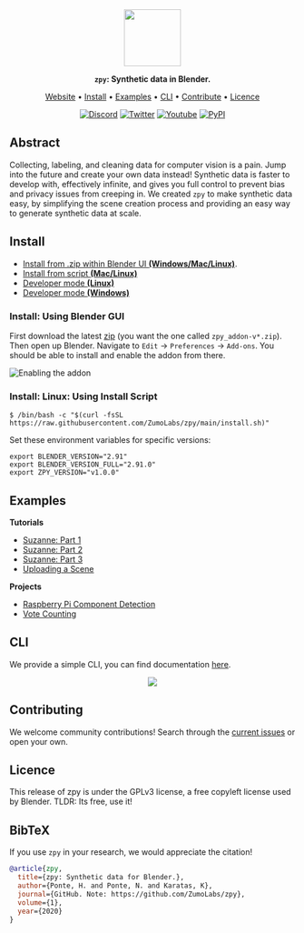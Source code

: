 <div align="center">

<img src="doc/zl_tile_logo.png" width="100px">

**`zpy`: Synthetic data in Blender.**

<p align="center">
  <a href="https://zumolabs.ai/">Website</a> •
  <a href="#Install">Install</a> •
  <a href="#Examples">Examples</a> •
  <a href="#CLI">CLI</a> •
  <a href="#Contribute">Contribute</a> •
  <a href="#Licence">Licence</a>
</p>

<p align="center">
  <a href="https://discord.gg/nXvXweHtG8"><img alt="Discord" title="Discord" src="https://img.shields.io/badge/-ZPY Devs-grey?style=for-the-badge&logo=discord&logoColor=white"/></a>
  <a href="https://twitter.com/ZumoLabs"><img alt="Twitter" title="Twitter" src="https://img.shields.io/badge/-@ZumoLabs-1DA1F2?style=for-the-badge&logo=twitter&logoColor=white"/></a>
  <a href="https://www.youtube.com/channel/UCcU2Z8ArljfDzfq7SOz-ytQ"><img alt="Youtube" title="Youtube" src="https://img.shields.io/badge/-ZumoLabs-red?style=for-the-badge&logo=youtube&logoColor=white"/></a>
  <a href="https://pypi.org/project/zpy-zumo/"><img alt="PyPI" title="PyPI" src="https://img.shields.io/badge/-PyPI-yellow?style=for-the-badge&logo=PyPI&logoColor=white"/></a>
</p>

</div>

## Abstract

Collecting, labeling, and cleaning data for computer vision is a pain. Jump into the future and create your own data instead! Synthetic data is faster to develop with, effectively infinite, and gives you full control to prevent bias and privacy issues from creeping in. We created `zpy` to make synthetic data easy, by simplifying the scene creation process and providing an easy way to generate synthetic data at scale.

## Install

- [Install from .zip within Blender UI **(Windows/Mac/Linux)**](#installzip).
- [Install from script **(Mac/Linux)**](#installscript_linux)
- [Developer mode **(Linux)**](https://github.com/ZumoLabs/zpy/tree/main/doc/developer_mode.md#install-linux-developer-environment-)
- [Developer mode **(Windows)**](https://github.com/ZumoLabs/zpy/tree/main/doc/developer_mode.md#install-windows-developer-environment-)

### Install: Using Blender GUI <a name="installzip"></a>

First download the latest [zip](https://github.com/ZumoLabs/zpy/releases) (you want the one called `zpy_addon-v*.zip`). Then open up Blender. Navigate to `Edit` -> `Preferences` -> `Add-ons`. You should be able to install and enable the addon from there.

![Enabling the addon](./doc/install_zpy.png)

### Install: Linux: Using Install Script <a name="installscript_linux"></a>

``` 
$ /bin/bash -c "$(curl -fsSL https://raw.githubusercontent.com/ZumoLabs/zpy/main/install.sh)"
```

Set these environment variables for specific versions:

```
export BLENDER_VERSION="2.91"
export BLENDER_VERSION_FULL="2.91.0"
export ZPY_VERSION="v1.0.0"
```

## Examples

**Tutorials**
- [Suzanne: Part 1](https://github.com/ZumoLabs/zpy/tree/main/examples/suzanne)
- [Suzanne: Part 2](https://github.com/ZumoLabs/zpy/tree/main/examples/suzanne_2)
- [Suzanne: Part 3](https://github.com/ZumoLabs/zpy/tree/main/examples/suzanne_3)
- [Uploading a Scene](https://github.com/ZumoLabs/zpy/tree/main/examples/uploading_a_scene)

**Projects**
- [Raspberry Pi Component Detection](https://towardsdatascience.com/training-ai-with-cgi-b2fb3ca43929)
- [Vote Counting](https://towardsdatascience.com/patrick-vs-squidward-training-vote-detection-ai-with-synthetic-data-d8e24eca114d)

## CLI

We provide a simple CLI, you can find documentation [here](https://github.com/ZumoLabs/zpy/tree/main/doc/cli/README.md).

<p align="center"><img src="doc/cli/gif/createdataset.gif?raw=true"/></p>

## Contributing

We welcome community contributions! Search through the [current issues](https://github.com/ZumoLabs/zpy/issues) or open your own.

## Licence

This release of zpy is under the GPLv3 license, a free copyleft license used by Blender. TLDR: Its free, use it!

## BibTeX

If you use `zpy` in your research, we would appreciate the citation!

```bibtex
@article{zpy,
  title={zpy: Synthetic data for Blender.},
  author={Ponte, H. and Ponte, N. and Karatas, K},
  journal={GitHub. Note: https://github.com/ZumoLabs/zpy},
  volume={1},
  year={2020}
}
```
